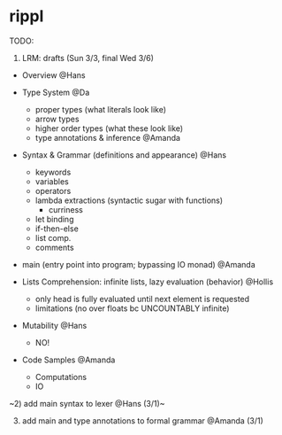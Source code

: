 # rippl


TODO:

1) LRM: drafts (Sun 3/3, final Wed 3/6)
  - Overview @Hans
  
  - Type System @Da
    - proper types (what literals look like)
    - arrow types
    - higher order types (what these look like)
    - type annotations & inference @Amanda
    
  - Syntax & Grammar (definitions and appearance) @Hans
    - keywords
    - variables
    - operators
    - lambda extractions (syntactic sugar with functions)
      - curriness
    - let binding
    - if-then-else
    - list comp.
    - comments
    
  - main (entry point into program; bypassing IO monad) @Amanda
  
  - Lists Comprehension: infinite lists, lazy evaluation (behavior) @Hollis
     - only head is fully evaluated until next element is requested
     - limitations (no over floats bc UNCOUNTABLY infinite)
     
  - Mutability @Hans
     - NO!

  - Code Samples @Amanda
      - Computations
      - IO


~2) add main syntax to lexer @Hans (3/1)~

3) add main and type annotations to formal grammar @Amanda (3/1)
